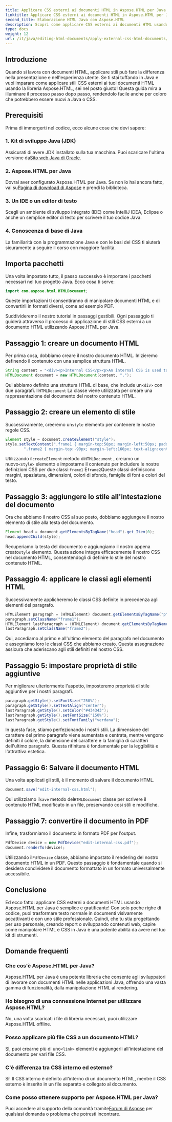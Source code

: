 ```yaml
---
title: Applicare CSS esterni ai documenti HTML in Aspose.HTML per Java
linktitle: Applicare CSS esterni ai documenti HTML in Aspose.HTML per Java
second_title: Elaborazione HTML Java con Aspose.HTML
description: Scopri come applicare CSS esterni ai documenti HTML usando Aspose.HTML per Java! Segui questa guida passo passo per un tutorial completo.
type: docs
weight: 12
url: /it/java/editing-html-documents/apply-external-css-html-documents/
---
```

## Introduzione
Quando si lavora con documenti HTML, applicare stili può fare la differenza nella presentazione e nell'esperienza utente. Se ti stai tuffando in Java e vuoi imparare come applicare stili CSS esterni ai tuoi documenti HTML usando la libreria Aspose.HTML, sei nel posto giusto! Questa guida mira a illuminare il processo passo dopo passo, rendendolo facile anche per coloro che potrebbero essere nuovi a Java o CSS.
## Prerequisiti
Prima di immergerti nel codice, ecco alcune cose che devi sapere:
### 1. Kit di sviluppo Java (JDK)
 Assicurati di avere JDK installato sulla tua macchina. Puoi scaricare l'ultima versione da[Sito web Java di Oracle](https://www.oracle.com/java/technologies/javase-downloads.html).
### 2. Aspose.HTML per Java
Dovrai aver configurato Aspose.HTML per Java. Se non lo hai ancora fatto, vai su[Pagina di download di Aspose](https://releases.aspose.com/html/java/) e prendi la biblioteca.
### 3. Un IDE o un editor di testo
Scegli un ambiente di sviluppo integrato (IDE) come IntelliJ IDEA, Eclipse o anche un semplice editor di testo per scrivere il tuo codice Java.
### 4. Conoscenza di base di Java
La familiarità con la programmazione Java e con le basi del CSS ti aiuterà sicuramente a seguire il corso con maggiore facilità.
## Importa pacchetti
Una volta impostato tutto, il passo successivo è importare i pacchetti necessari nel tuo progetto Java. Ecco cosa ti serve:
```java
import com.aspose.html.HTMLDocument;
```
Queste importazioni ti consentiranno di manipolare documenti HTML e di convertirli in formati diversi, come ad esempio PDF.

Suddivideremo il nostro tutorial in passaggi gestibili. Ogni passaggio ti guiderà attraverso il processo di applicazione di stili CSS esterni a un documento HTML utilizzando Aspose.HTML per Java.
## Passaggio 1: creare un documento HTML
Per prima cosa, dobbiamo creare il nostro documento HTML. Inizieremo definendo il contenuto con una semplice struttura HTML.
```java
String content = "<div><p>Internal CSS</p><p>An internal CSS is used to define a style for a single HTML page</p></div>";
HTMLDocument document = new HTMLDocument(content, ".");
```

 Qui abbiamo definito una struttura HTML di base, che include un`<div>` con due paragrafi. Il`HTMLDocument` La classe viene utilizzata per creare una rappresentazione del documento del nostro contenuto HTML.
## Passaggio 2: creare un elemento di stile
 Successivamente, creeremo un`style` elemento per contenere le nostre regole CSS.
```java
Element style = document.createElement("style");
style.setTextContent(".frame1 { margin-top:50px; margin-left:50px; padding:20px; width:360px; height:90px; background-color:#a52a2a; font-family:verdana; color:#FFF5EE;} \n" +
        ".frame2 { margin-top:-90px; margin-left:160px; text-align:center; padding:20px; width:360px; height:100px; background-color:#ADD8E6;}");
```

 Utilizzando il`createElement` metodo di`HTMLDocument` , creiamo un nuovo`<style>` elemento e impostarne il contenuto per includere le nostre definizioni CSS per due classi:`frame1` E`frame2`Queste classi definiscono margini, spaziatura, dimensioni, colori di sfondo, famiglie di font e colori del testo.
## Passaggio 3: aggiungere lo stile all'intestazione del documento
Ora che abbiamo il nostro CSS al suo posto, dobbiamo aggiungere il nostro elemento di stile alla testa del documento.
```java
Element head = document.getElementsByTagName("head").get_Item(0);
head.appendChild(style);
```

 Recuperiamo la testa del documento e aggiungiamo il nostro appena creato`style` elemento. Questa azione integra efficacemente il nostro CSS nel documento HTML, consentendogli di definire lo stile del nostro contenuto HTML.
## Passaggio 4: applicare le classi agli elementi HTML
Successivamente applicheremo le classi CSS definite in precedenza agli elementi del paragrafo.
```java
HTMLElement paragraph = (HTMLElement) document.getElementsByTagName("p").get_Item(0);
paragraph.setClassName("frame1");
HTMLElement lastParagraph = (HTMLElement) document.getElementsByTagName("p").get_Item(document.getElementsByTagName("p").getLength() - 1);
lastParagraph.setClassName("frame2");
```

Qui, accediamo al primo e all'ultimo elemento del paragrafo nel documento e assegniamo loro le classi CSS che abbiamo creato. Questa assegnazione assicura che aderiscano agli stili definiti nel nostro CSS.
## Passaggio 5: impostare proprietà di stile aggiuntive
Per migliorare ulteriormente l'aspetto, imposteremo proprietà di stile aggiuntive per i nostri paragrafi.
```java
paragraph.getStyle().setFontSize("250%");
paragraph.getStyle().setTextAlign("center");
lastParagraph.getStyle().setColor("#434343");
lastParagraph.getStyle().setFontSize("150%");
lastParagraph.getStyle().setFontFamily("verdana");
```

In questa fase, stiamo perfezionando i nostri stili. La dimensione del carattere del primo paragrafo viene aumentata e centrata, mentre vengono definiti il colore, la dimensione del carattere e la famiglia di caratteri dell'ultimo paragrafo. Questa rifinitura è fondamentale per la leggibilità e l'attrattiva estetica.
## Passaggio 6: Salvare il documento HTML
Una volta applicati gli stili, è il momento di salvare il documento HTML.
```java
document.save("edit-internal-css.html");
```

 Qui utilizziamo il`save` metodo del`HTMLDocument` classe per scrivere il contenuto HTML modificato in un file, preservando così stili e modifiche.
## Passaggio 7: convertire il documento in PDF
Infine, trasformiamo il documento in formato PDF per l'output.
```java
PdfDevice device = new PdfDevice("edit-internal-css.pdf");
document.renderTo(device);
```

 Utilizzando il`PdfDevice` classe, abbiamo impostato il rendering del nostro documento HTML in un PDF. Questo passaggio è fondamentale quando si desidera condividere il documento formattato in un formato universalmente accessibile.
## Conclusione
Ed ecco fatto: applicare CSS esterni a documenti HTML usando Aspose.HTML per Java è semplice e gratificante! Con solo poche righe di codice, puoi trasformare testo normale in documenti visivamente accattivanti e con uno stile professionale. Quindi, che tu stia progettando per uso personale, creando report o sviluppando contenuti web, capire come manipolare HTML e CSS in Java è una potente abilità da avere nel tuo kit di strumenti.
## Domande frequenti
### Che cos'è Aspose.HTML per Java?
Aspose.HTML per Java è una potente libreria che consente agli sviluppatori di lavorare con documenti HTML nelle applicazioni Java, offrendo una vasta gamma di funzionalità, dalla manipolazione HTML al rendering.
### Ho bisogno di una connessione Internet per utilizzare Aspose.HTML?
No, una volta scaricati i file di libreria necessari, puoi utilizzare Aspose.HTML offline.
### Posso applicare più file CSS a un documento HTML?
 Sì, puoi crearne più di uno`<link>` elementi e aggiungerli all'intestazione del documento per vari file CSS.
### C'è differenza tra CSS interno ed esterno?
Sì! Il CSS interno è definito all'interno di un documento HTML, mentre il CSS esterno è inserito in un file separato e collegato al documento.
### Come posso ottenere supporto per Aspose.HTML per Java?
 Puoi accedere al supporto della comunità tramite[Forum di Aspose](https://forum.aspose.com/c/html/29) per qualsiasi domanda o problema che potresti incontrare.